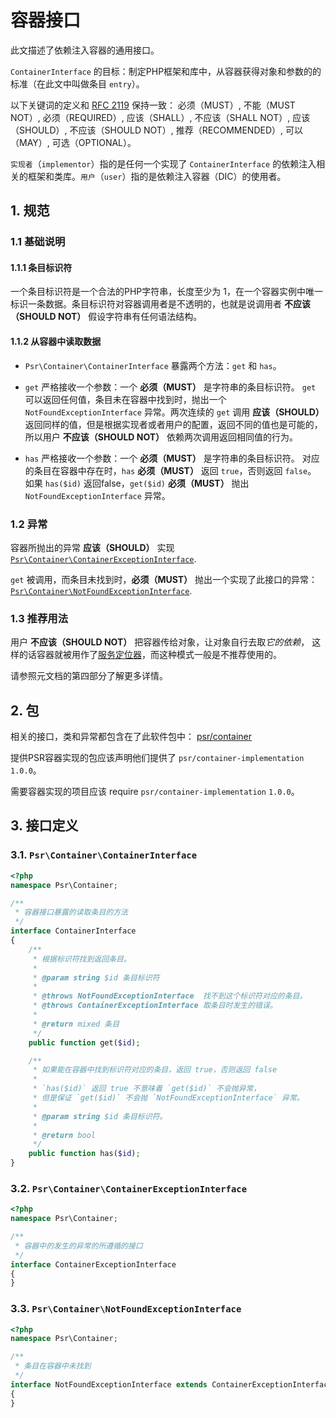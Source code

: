 # 容器接口

此文描述了依赖注入容器的通用接口。

`ContainerInterface` 的目标：制定PHP框架和库中，从容器获得对象和参数的的标准（在此文中叫做条目 `entry`）。

以下关键词的定义和 [RFC 2119][] 保持一致： 必须（MUST）, 不能（MUST NOT）, 必须（REQUIRED）, 应该（SHALL）, 不应该（SHALL NOT）, 应该（SHOULD）,
不应该（SHOULD NOT）, 推荐（RECOMMENDED）, 可以（MAY）, 可选（OPTIONAL）。

`实现者`（`implementor`）指的是任何一个实现了 `ContainerInterface` 的依赖注入相关的框架和类库。`用户`（`user`）指的是依赖注入容器（DIC）的使用者。

[RFC 2119]: http://tools.ietf.org/html/rfc2119

## 1. 规范

### 1.1 基础说明

#### 1.1.1 条目标识符

一个条目标识符是一个合法的PHP字符串，长度至少为 1，在一个容器实例中唯一标识一条数据。条目标识符对容器调用者是不透明的，也就是说调用者 **不应该（SHOULD NOT）** 假设字符串有任何语法结构。

#### 1.1.2 从容器中读取数据

- `Psr\Container\ContainerInterface` 暴露两个方法：`get` 和 `has`。
- `get` 严格接收一个参数：一个 **必须（MUST）** 是字符串的条目标识符。
 `get` 可以返回任何值，条目未在容器中找到时，抛出一个 `NotFoundExceptionInterface` 异常。两次连续的 `get` 调用 **应该（SHOULD）** 返回同样的值，但是根据实现者或者用户的配置，返回不同的值也是可能的，所以用户 **不应该（SHOULD NOT）** 依赖两次调用返回相同值的行为。

- `has` 严格接收一个参数：一个 **必须（MUST）** 是字符串的条目标识符。
  对应的条目在容器中存在时，`has` **必须（MUST）** 返回 `true`，否则返回 `false`。
  如果 `has($id)` 返回false，`get($id)` **必须（MUST）** 抛出 `NotFoundExceptionInterface` 异常。

### 1.2 异常

容器所抛出的异常 **应该（SHOULD）** 实现
[`Psr\Container\ContainerExceptionInterface`](#container-exception).

`get` 被调用，而条目未找到时，**必须（MUST）** 抛出一个实现了此接口的异常：
[`Psr\Container\NotFoundExceptionInterface`](#not-found-exception).

### 1.3 推荐用法

用户 **不应该（SHOULD NOT）** 把容器传给对象，让对象自行去取*它的依赖*，
这样的话容器就被用作了[服务定位器](https://en.wikipedia.org/wiki/Service_locator_pattern)，而这种模式一般是不推荐使用的。

请参照元文档的第四部分了解更多详情。

## 2. 包

相关的接口，类和异常都包含在了此软件包中：
[psr/container](https://packagist.org/packages/psr/container) 

提供PSR容器实现的包应该声明他们提供了 `psr/container-implementation` `1.0.0`。

需要容器实现的项目应该 require `psr/container-implementation` `1.0.0`。

## 3. 接口定义

<a name="container-interface"></a>
### 3.1. `Psr\Container\ContainerInterface`

~~~php
<?php
namespace Psr\Container;

/**
 * 容器接口暴露的读取条目的方法
 */
interface ContainerInterface
{
    /**
     * 根据标识符找到返回条目。
     *
     * @param string $id 条目标识符
     *
     * @throws NotFoundExceptionInterface  找不到这个标识符对应的条目。
     * @throws ContainerExceptionInterface 取条目时发生的错误。
     *
     * @return mixed 条目
     */
    public function get($id);

    /**
     * 如果能在容器中找到标识符对应的条目，返回 true，否则返回 false
     *
     * `has($id)` 返回 true 不意味着 `get($id)` 不会抛异常，
     * 但是保证 `get($id)` 不会抛 `NotFoundExceptionInterface` 异常。
     *
     * @param string $id 条目标识符。
     *
     * @return bool
     */
    public function has($id);
}
~~~

<a name="container-exception"></a>
### 3.2. `Psr\Container\ContainerExceptionInterface`

~~~php
<?php
namespace Psr\Container;

/**
 * 容器中的发生的异常的所遵循的接口
 */
interface ContainerExceptionInterface
{
}
~~~

<a name="not-found-exception"></a>
### 3.3. `Psr\Container\NotFoundExceptionInterface`

~~~php
<?php
namespace Psr\Container;

/**
 * 条目在容器中未找到
 */
interface NotFoundExceptionInterface extends ContainerExceptionInterface
{
}
~~~



